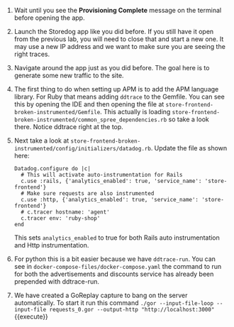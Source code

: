 1.  Wait until you see the **Provisioning Complete** message on the terminal before opening the app. 
1.  Launch the Storedog app like you did before. If you still have it open from the previous lab, you will need to close that and start a new one. It may use a new IP address and we want to make sure you are seeing the right traces.
2.  Navigate around the app just as you did before. The goal here is to generate some new traffic to the site.
3.  The first thing to do when setting up APM is to add the APM language library. For Ruby that means adding `ddtrace` to the Gemfile. You can see this by opening the IDE and then opening the file at `store-frontend-broken-instrumented/Gemfile`. This actually is loading `store-frontend-broken-instrumented/common_spree_dependencies.rb` so take a look there. Notice ddtrace right at the top. 
4.  Next take a look at `store-frontend-broken-instrumented/config/initializers/datadog.rb`. Update the file as shown here:
      
        Datadog.configure do |c|
          # This will activate auto-instrumentation for Rails
          c.use :rails, {'analytics_enabled': true, 'service_name': 'store-frontend'}
          # Make sure requests are also instrumented
          c.use :http, {'analytics_enabled': true, 'service_name': 'store-frontend'}
          # c.tracer hostname: 'agent'
          c.tracer env: 'ruby-shop'
        end
      
    This sets `analytics_enabled` to true for both Rails auto instrumentation and Http instrumentation. 
5.  For python this is a bit easier because we have `ddtrace-run`. You can see in `docker-compose-files/docker-compose.yaml` the command to run for both the advertisements and discounts service has already been prepended with ddtrace-run.
5.  We have created a GoReplay capture to bang on the server automatically. To start it run this command `./gor --input-file-loop --input-file requests_0.gor --output-http "http://localhost:3000"`{{execute}}